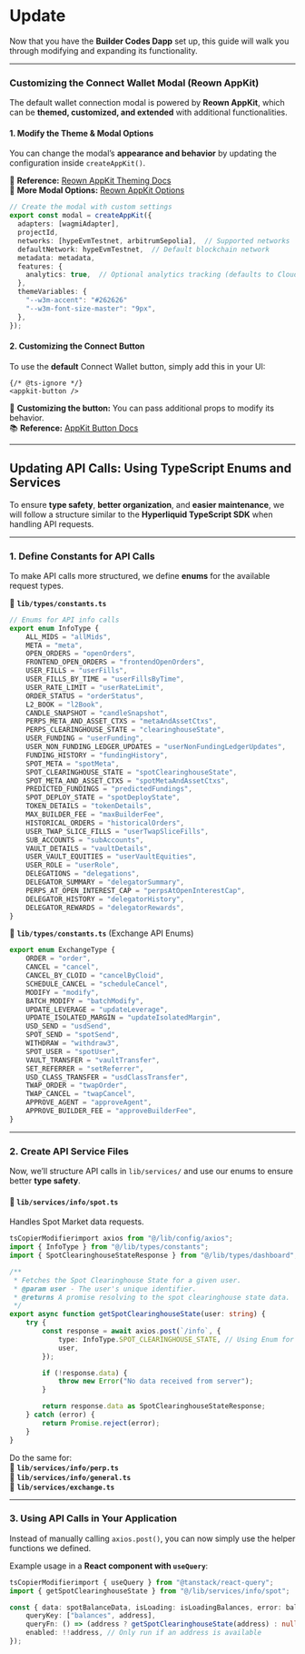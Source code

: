 # Update

Now that you have the **Builder Codes Dapp** set up, this guide will walk you through modifying and expanding its functionality.&#x20;

***

### **Customizing the Connect Wallet Modal (Reown AppKit)**

The default wallet connection modal is powered by **Reown AppKit**, which can be **themed, customized, and extended** with additional functionalities.

#### **1. Modify the Theme & Modal Options**

You can change the modal’s **appearance and behavior** by updating the configuration inside `createAppKit()`.

📌 **Reference:** [Reown AppKit Theming Docs](https://docs.reown.com/appkit/vue/core/theming#themevariables)\
📌 **More Modal Options:** [Reown AppKit Options](https://docs.reown.com/appkit/next/core/options)

```ts
// Create the modal with custom settings
export const modal = createAppKit({
  adapters: [wagmiAdapter],  
  projectId, 
  networks: [hypeEvmTestnet, arbitrumSepolia],  // Supported networks
  defaultNetwork: hypeEvmTestnet,  // Default blockchain network
  metadata: metadata,
  features: {
    analytics: true,  // Optional analytics tracking (defaults to Cloud settings)
  },
  themeVariables: {
    "--w3m-accent": "#262626"
    "--w3m-font-size-master": "9px",
  },
});
```

#### **2. Customizing the Connect Button**

To use the **default** Connect Wallet button, simply add this in your UI:

```tsx
{/* @ts-ignore */}
<appkit-button />
```

📌 **Customizing the button:** You can pass additional props to modify its behavior.\
📚 **Reference:** [AppKit Button Docs](https://docs.reown.com/appkit/next/core/components)

***

## **Updating API Calls: Using TypeScript Enums and Services**

To ensure **type safety**, **better organization**, and **easier maintenance**, we will follow a structure similar to the **Hyperliquid TypeScript SDK** when handling API requests.

***

### **1. Define Constants for API Calls**

To make API calls more structured, we define **enums** for the available request types.

📁 **`lib/types/constants.ts`**

```ts
// Enums for API info calls
export enum InfoType {
    ALL_MIDS = "allMids",
    META = "meta",
    OPEN_ORDERS = "openOrders",
    FRONTEND_OPEN_ORDERS = "frontendOpenOrders",
    USER_FILLS = "userFills",
    USER_FILLS_BY_TIME = "userFillsByTime",
    USER_RATE_LIMIT = "userRateLimit",
    ORDER_STATUS = "orderStatus",
    L2_BOOK = "l2Book",
    CANDLE_SNAPSHOT = "candleSnapshot",
    PERPS_META_AND_ASSET_CTXS = "metaAndAssetCtxs",
    PERPS_CLEARINGHOUSE_STATE = "clearinghouseState",
    USER_FUNDING = "userFunding",
    USER_NON_FUNDING_LEDGER_UPDATES = "userNonFundingLedgerUpdates",
    FUNDING_HISTORY = "fundingHistory",
    SPOT_META = "spotMeta",
    SPOT_CLEARINGHOUSE_STATE = "spotClearinghouseState",
    SPOT_META_AND_ASSET_CTXS = "spotMetaAndAssetCtxs",
    PREDICTED_FUNDINGS = "predictedFundings",
    SPOT_DEPLOY_STATE = "spotDeployState",
    TOKEN_DETAILS = "tokenDetails",
    MAX_BUILDER_FEE = "maxBuilderFee",
    HISTORICAL_ORDERS = "historicalOrders",
    USER_TWAP_SLICE_FILLS = "userTwapSliceFills",
    SUB_ACCOUNTS = "subAccounts",
    VAULT_DETAILS = "vaultDetails",
    USER_VAULT_EQUITIES = "userVaultEquities",
    USER_ROLE = "userRole",
    DELEGATIONS = "delegations",
    DELEGATOR_SUMMARY = "delegatorSummary",
    PERPS_AT_OPEN_INTEREST_CAP = "perpsAtOpenInterestCap",
    DELEGATOR_HISTORY = "delegatorHistory",
    DELEGATOR_REWARDS = "delegatorRewards",
}
```

📁 **`lib/types/constants.ts`** (Exchange API Enums)

```ts
export enum ExchangeType {
    ORDER = "order",
    CANCEL = "cancel",
    CANCEL_BY_CLOID = "cancelByCloid",
    SCHEDULE_CANCEL = "scheduleCancel",
    MODIFY = "modify",
    BATCH_MODIFY = "batchModify",
    UPDATE_LEVERAGE = "updateLeverage",
    UPDATE_ISOLATED_MARGIN = "updateIsolatedMargin",
    USD_SEND = "usdSend",
    SPOT_SEND = "spotSend",
    WITHDRAW = "withdraw3",
    SPOT_USER = "spotUser",
    VAULT_TRANSFER = "vaultTransfer",
    SET_REFERRER = "setReferrer",
    USD_CLASS_TRANSFER = "usdClassTransfer",
    TWAP_ORDER = "twapOrder",
    TWAP_CANCEL = "twapCancel",
    APPROVE_AGENT = "approveAgent",
    APPROVE_BUILDER_FEE = "approveBuilderFee",
}
```

***

### **2. Create API Service Files**

Now, we’ll structure API calls in `lib/services/` and use our enums to ensure better **type safety**.

#### 📁 **`lib/services/info/spot.ts`**

Handles Spot Market data requests.

```ts
tsCopierModifierimport axios from "@/lib/config/axios";
import { InfoType } from "@/lib/types/constants";
import { SpotClearinghouseStateResponse } from "@/lib/types/dashboard";

/**
 * Fetches the Spot Clearinghouse State for a given user.
 * @param user - The user's unique identifier.
 * @returns A promise resolving to the spot clearinghouse state data.
 */
export async function getSpotClearinghouseState(user: string) {
    try {
        const response = await axios.post(`/info`, {
            type: InfoType.SPOT_CLEARINGHOUSE_STATE, // Using Enum for safety
            user,
        });

        if (!response.data) {
            throw new Error("No data received from server");
        }

        return response.data as SpotClearinghouseStateResponse;
    } catch (error) {
        return Promise.reject(error);
    }
}
```

Do the same for:\
📁 **`lib/services/info/perp.ts`**\
📁 **`lib/services/info/general.ts`**\
📁 **`lib/services/exchange.ts`**

***

### **3. Using API Calls in Your Application**

Instead of manually calling `axios.post()`, you can now simply use the helper functions we defined.

Example usage in a **React component with `useQuery`**:

```ts
tsCopierModifierimport { useQuery } from "@tanstack/react-query";
import { getSpotClearinghouseState } from "@/lib/services/info/spot";

const { data: spotBalanceData, isLoading: isLoadingBalances, error: balanceError } = useQuery({
    queryKey: ["balances", address],
    queryFn: () => (address ? getSpotClearinghouseState(address) : null),
    enabled: !!address, // Only run if an address is available
});
```
